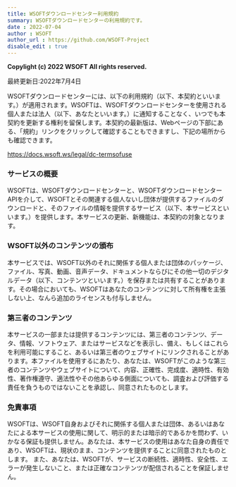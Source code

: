 ```yaml
---
title: WSOFTダウンロードセンター利用規約
summary: WSOFTダウンロードセンターの利用規約です。
date : 2022-07-04
author : WSOFT
author_url : https://github.com/WSOFT-Project
disable_edit : true
---
```

**Copylight (c) 2022 WSOFT All rights reserved.**

最終更新日:2022年7月4日

WSOFTダウンロードセンターには、以下の利用規約（以下、本契約といいます。）が適用されます。WSOFTは、WSOFTダウンロードセンターを使用される個人または法人（以下、あなたといいます。）に通知することなく、いつでも本契約を更新する権利を留保します。本契約の最新版は、Webページの下部にある、「規約」リンクをクリックして確認することもできますし、下記の場所からも確認できます。

https://docs.wsoft.ws/legal/dc-termsofuse

### サービスの概要
WSOFTは、WSOFTダウンロードセンターと、WSOFTダウンロードセンターAPIを介して、WSOFTとその関連する個人ないし団体が提供するファイルのダウンロードと、そのファイルの情報を提供するサービス（以下、本サービスといいます。）を提供します。本サービスの更新、新機能は、本契約の対象となります。

### WSOFT以外のコンテンツの頒布
本サービスでは、WSOFT以外のそれに関係する個人または団体のパッケージ、ファイル、写真、動画、音声データ、ドキュメントならびにその他一切のデジタルデータ（以下、コンテンツといいます。）を保存または共有することがあります。その場合においても、WSOFTはあなたのコンテンツに対して所有権を主張しない上、なんら追加のライセンスも付与しません。

### 第三者のコンテンツ
本サービスの一部または提供するコンテンツには、第三者のコンテンツ、データ、情報、ソフトウェア、またはサービスなどを表示し、備え、もしくはこれらを利用可能にすること、あるいは第三者のウェブサイトにリンクされることがあります。本ファイルを使用するにあたり、あなたは、WSOFTがこのような第三者のコンテンツやウェブサイトについて、内容、正確性、完成度、適時性、有効性、著作権遵守、適法性やその他あらゆる側面についても、調査および評価する責任を負うものではないことを承認し、同意されたものとします。

### 免責事項
WSOFTは、WSOFT自身およびそれに関係する個人または団体、あるいはあなたによる本サービスの使用に関して、明示的または暗示的であるかを問わず、いかなる保証も提供しません。あなたは、本サービスの使用はあなた自身の責任であり、WSOFTは、現状のまま、コンテンツを提供することに同意されたものとします。 また、あなたは、WSOFTが、サービスの断続性、適時性、安全性、エラーが発生しないこと、または正確なコンテンツが配信されることを保証しません。